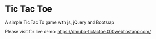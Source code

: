 # Tic Tac Toe
A simple Tic Tac To game with js, jQuery and Bootsrap

Please visit for live demo: https://dhrubo-tictactoe.000webhostapp.com/

